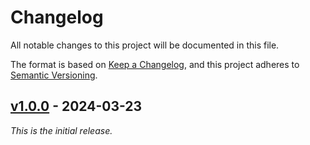 # Changelog
All notable changes to this project will be documented in this file.

The format is based on [Keep a Changelog](https://keepachangelog.com/en/1.0.0/),
and this project adheres to [Semantic Versioning](https://semver.org/spec/v2.0.0.html).

## [v1.0.0] - 2024-03-23
_This is the initial release._

[v1.0.0]: https://github.com/alex289/CleanArchitecture/commits/v1.0.0
